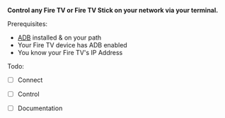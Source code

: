 **Control any Fire TV or Fire TV Stick on your network via your terminal.**

Prerequisites: 

* [ADB](https://developer.android.com/studio/command-line/adb) installed & on your path
* Your Fire TV device has ADB enabled
* You know your Fire TV's IP Address

Todo:

- [ ] Connect
- [ ] Control
- [ ] Documentation

